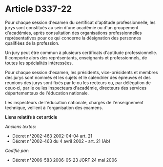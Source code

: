 # Article D337-22

Pour chaque session d'examen du certificat d'aptitude professionnelle, les jurys sont constitués au sein d'une académie ou
d'un groupement d'académies, après consultation des organisations professionnelles représentatives pour ce qui concerne la
désignation des personnes qualifiées de la profession.

Un jury peut être commun à plusieurs certificats d'aptitude professionnelle. Il comporte alors des représentants, enseignants
et professionnels, de toutes les spécialités intéressées.

Pour chaque session d'examen, les présidents, vice-présidents et membres des jurys sont nommés et les sujets et le calendrier
des épreuves et des réunions des jurys sont fixés par le ou les recteurs ou, par délégation de ceux-ci, par le ou les
inspecteurs d'académie, directeurs des services départementaux de l'éducation nationale.

Les inspecteurs de l'éducation nationale, chargés de l'enseignement technique, veillent à l'organisation des examens.

**Liens relatifs à cet article**

_Anciens textes_:

  - Décret n°2002-463 2002-04-04 art. 21
  - Décret n°2002-463 du 4 avril 2002 - art. 21 (Ab)

_Codifié par_:

  - Décret n°2006-583 2006-05-23 JORF 24 mai 2006
